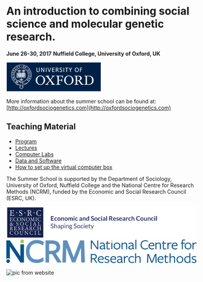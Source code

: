 # An introduction to combining social science and molecular genetic research.

**June 26-30, 2017**
**Nuffield College, University of Oxford, UK**

![Ox](images/ox_brand1_rev_rect.gif)
 
More information about the summer school can be found at: [http://oxfordsociogenetics.com](http://oxfordsociogenetics.com)



## Teaching Material

* [Program](NCRMSociogenomicsSummerSchool2017.pdf) 
* [Lectures](lectures.md)
* [Computer Labs](computerlabs.md)
* [Data and Software](data.md) 
* [How to set up the virtual computer box](ConfiguringTheCommandLine.pdf) 


 
The Summer School is supported by the Department of Sociology, University of Oxford, Nuffield College and the National Centre for Research Methods (NCRM), funded by the Economic and Social Research Council (ESRC, UK).

![ESRC](images/ESRC.png) ![NCRM](images/ncrm_logo@2x.png)

![pic from website](http://oxfordsociogenetics.com/wp-content/uploads/2016/06/BRPhoto_ECSROxford_23.09.16-4-copy.jpg)


